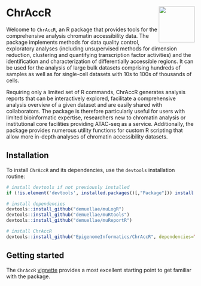# ChrAccR <img src="man/figures/chraccr_logo.png" align="right" height="96"/>


Welcome to `ChrAccR`, an R package that provides tools for the comprehensive analysis chromatin accessibility data. The package implements methods for data quality control, exploratory analyses (including unsupervised methods for dimension reduction, clustering and quantifying transcription factor activities) and the identification and characterization of differentially accessible regions. It can be used for the analysis of large bulk datasets comprising hundreds of samples as well as for single-cell datasets with 10s to 100s of thousands of cells. 

Requiring only a limited set of R commands, ChrAccR generates analysis reports that can be interactively explored, facilitate a comprehensive analysis overview of a given dataset and are easily shared with collaborators. The package is therefore particularly useful for users with limited bioinformatic expertise, researchers new to chromatin analysis or institutional core facilities providing ATAC-seq as a service. Additionally, the package provides numerous utility functions for custom R scripting that allow more in-depth analyses of chromatin accessibility datasets.

## Installation

To install `ChrAccR` and its dependencies, use the `devtools` installation routine:

```r
# install devtools if not previously installed
if (!is.element('devtools', installed.packages()[,"Package"])) install.packages('devtools')

# install dependencies
devtools::install_github("demuellae/muLogR")
devtools::install_github("demuellae/muRtools")
devtools::install_github("demuellae/muReportR")

# install ChrAccR
devtools::install_github("EpigenomeInformatics/ChrAccR", dependencies=TRUE)
```

## Getting started

The `ChrAccR` [vignette](https://epigenomeinformatics.github.io/ChrAccR/articles/overview.html) provides a most excellent starting point to get familiar with the package.
